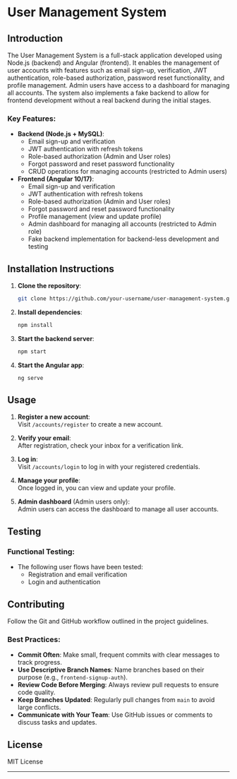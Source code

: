 # User Management System

## Introduction

The User Management System is a full-stack application developed using Node.js (backend) and Angular (frontend). It enables the management of user accounts with features such as email sign-up, verification, JWT authentication, role-based authorization, password reset functionality, and profile management. Admin users have access to a dashboard for managing all accounts. The system also implements a fake backend to allow for frontend development without a real backend during the initial stages.

### Key Features:

- **Backend (Node.js + MySQL)**:
  - Email sign-up and verification
  - JWT authentication with refresh tokens
  - Role-based authorization (Admin and User roles)
  - Forgot password and reset password functionality
  - CRUD operations for managing accounts (restricted to Admin users)
- **Frontend (Angular 10/17)**:
  - Email sign-up and verification
  - JWT authentication with refresh tokens
  - Role-based authorization (Admin and User roles)
  - Forgot password and reset password functionality
  - Profile management (view and update profile)
  - Admin dashboard for managing all accounts (restricted to Admin role)
  - Fake backend implementation for backend-less development and testing

## Installation Instructions

1. **Clone the repository**:

   ```bash
   git clone https://github.com/your-username/user-management-system.git
   ```

2. **Install dependencies**:

   ```bash
   npm install
   ```

3. **Start the backend server**:

   ```bash
   npm start
   ```

4. **Start the Angular app**:
   ```bash
   ng serve
   ```

## Usage

1. **Register a new account**:  
   Visit `/accounts/register` to create a new account.

2. **Verify your email**:  
   After registration, check your inbox for a verification link.

3. **Log in**:  
   Visit `/accounts/login` to log in with your registered credentials.

4. **Manage your profile**:  
   Once logged in, you can view and update your profile.

5. **Admin dashboard** (Admin users only):  
   Admin users can access the dashboard to manage all user accounts.

## Testing

### Functional Testing:

- The following user flows have been tested:
  - Registration and email verification
  - Login and authentication

## Contributing

Follow the Git and GitHub workflow outlined in the project guidelines.

### Best Practices:

- **Commit Often**: Make small, frequent commits with clear messages to track progress.
- **Use Descriptive Branch Names**: Name branches based on their purpose (e.g., `frontend-signup-auth`).
- **Review Code Before Merging**: Always review pull requests to ensure code quality.
- **Keep Branches Updated**: Regularly pull changes from `main` to avoid large conflicts.
- **Communicate with Your Team**: Use GitHub issues or comments to discuss tasks and updates.

## License

MIT License

---
